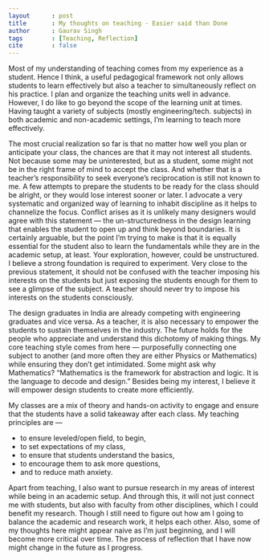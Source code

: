 ```yaml
---
layout      : post
title       : My thoughts on teaching - Easier said than Done
author      : Gaurav Singh
tags        : [Teaching, Reflection]
cite        : false
---
```

Most of my understanding of teaching comes from my experience as a student. Hence I think, a useful pedagogical framework not only allows students to learn effectively but also a teacher to simultaneously reflect on his practice. I plan and organize the teaching units well in advance. However, I do like to go beyond the scope of the learning unit at times. Having taught a variety of subjects (mostly engineering/tech. subjects) in both academic and non-academic settings, I’m learning to teach more effectively.

The most crucial realization so far is that no matter how well you plan or anticipate your class, the chances are that it may not interest all students. Not because some may be uninterested, but as a student, some might not be in the right frame of mind to accept the class. And whether that is a teacher’s responsibility to seek everyone’s reciprocation is still not known to me. A few attempts to prepare the students to be ready for the class should be alright, or they would lose interest sooner or later. I advocate a very systematic and organized way of learning to inhabit discipline as it helps to channelize the focus. Conflict arises as it is unlikely many designers would agree with this statement — the un-structuredness in the design learning that enables the student to open up and think beyond boundaries. It is certainly arguable, but the point I’m trying to make is that it is equally essential for the student also to learn the fundamentals while they are in the academic setup, at least. Your exploration, however, could be unstructured. I believe a strong foundation is required to experiment. Very close to the previous statement, it should not be confused with the teacher imposing his interests on the students but just exposing the students enough for them to see a glimpse of the subject. A teacher should never try to impose his interests on the students consciously.

The design graduates in India are already competing with engineering graduates and vice versa. As a teacher, it is also necessary to empower the students to sustain themselves in the industry. The future holds for the people who appreciate and understand this dichotomy of making things. My core teaching style comes from here — purposefully connecting one subject to another (and more often they are either Physics or Mathematics) while ensuring they don’t get intimidated. Some might ask why Mathematics? “Mathematics is the framework for abstraction and logic. It is the language to decode and design.” Besides being my interest, I believe it will empower design students to create more efficiently.

My classes are a mix of theory and hands-on activity to engage and ensure that the students have a solid takeaway after each class. My teaching principles are —

- to ensure leveled/open field, to begin,
- to set expectations of my class,
- to ensure that students understand the basics,
- to encourage them to ask more questions,
- and to reduce math anxiety.

Apart from teaching, I also want to pursue research in my areas of interest while being in an academic setup. And through this, it will not just connect me with students, but also with faculty from other disciplines, which I could benefit my research. Though I still need to figure out how am I going to balance the academic and research work, it helps each other. Also, some of my thoughts here might appear naive as I’m just beginning, and I will become more critical over time. The process of reflection that I have now might change in the future as I progress.